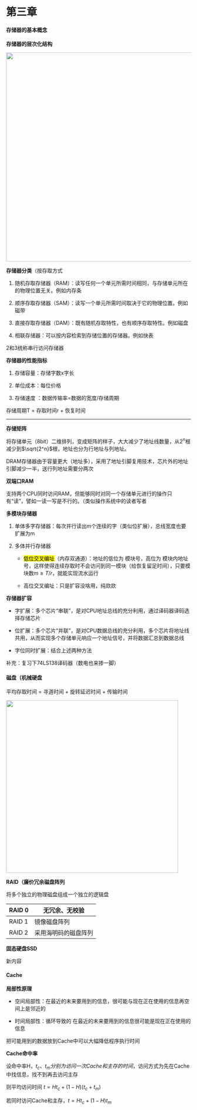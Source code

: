 # 第三章

#### 存储器的基本概念

**存储器的层次化结构**

<img title="" src="file:///C:/Users/jia'le/AppData/Roaming/marktext/images/2024-07-22-20-17-51-image.png" alt="" data-align="center" width="568">

**存储器分类**（按存取方式

1. 随机存取存储器（RAM）：读写任何一个单元所需时间相同，与存储单元所在的物理位置无关。例如内存条

2. 顺序存取存储器（SAM）：读写一个单元所需时间取决于它的物理位置。例如磁带

3. 直接存取存储器（DAM）：既有随机存取特性，也有顺序存取特性。例如磁盘

4. 相联存储器：可以按内容检索到存储位置的存储器。例如快表

2和3统称串行访问存储器

**存储器的性能指标**

1. 存储容量：存储字数x字长

2. 单位成本：每位价格

3. 存储速度 ：数据传输率=数据的宽度/存储周期

存储周期T = 存取时间r + 恢复时间

---

**存储矩阵**

将存储单元（8bit）二维排列，变成矩阵的样子，大大减少了地址线数量，从$2^n$根减少到$\sqrt{2^n}$根，地址也分为行地址与列地址。

DRAM存储器由于容量更大（地址多），采用了地址引脚复用技术，芯片外的地址引脚减少一半，送行列地址需要分两次

**双端口RAM**

支持两个CPU同时访问RAM，但能够同时对同一个存储单元进行的操作只有“读”，譬如一读一写是不行的。（类似操作系统中的读者写者

**多模块存储器**

1. 单体多字存储器：每次并行读出m个连续的字（类似位扩展），总线宽度也要扩展为m

2. 多体并行存储器
   
   - <mark>低位交叉编址</mark>（内存双通道）：地址的低位为 模块号，高位为 模块内地址号，这样使得连续存取时不会访问到同一模块（给恢复留足时间），只要模块数$m\ge T/r$，就能实现流水运行
   
   - 高位交叉编址：只是扩容没啥用，纯欻欻

**存储器扩容**

- 字扩展：多个芯片“串联”，是对CPU地址总线的充分利用，通过译码器译码选择存储芯片

- 位扩展：多个芯片“并联”，是对CPU数据总线的充分利用，多个芯片将地址线共用，从而实现多个存储单元响应一个地址信号，并将数据汇总到数据总线

- 字位同时扩展：结合上述两种方法

补充：复习下74LS138译码器（数电也来掺一脚）

#### 磁盘（机械硬盘

平均存取时间 = 寻道时间 + 旋转延迟时间 + 传输时间

<img title="" src="file:///C:/Users/jia'le/AppData/Roaming/marktext/images/2024-07-24-19-58-49-image.png" alt="" data-align="center" width="469">

**RAID（廉价冗余磁盘阵列**

将多个独立的物理磁盘组成一个独立的逻辑盘

| RAID 0 | 无冗余、无校验    |
| ------ | ---------- |
| RAID 1 | 镜像磁盘阵列     |
| RAID 2 | 采用海明码的磁盘阵列 |

**固态硬盘SSD**

新内容

#### Cache

**局部性原理**

- 空间局部性：在最近的未来要用到的信息，很可能与现在正在使用的信息再空间上是邻近的

- 时间局部性：循环导致的 在最近的未来要用到的信息很可能是现在正在使用的信息

把可能用到的数据放到Cache中可以大幅降低程序执行时间

**Cache命中率**

设命中率H，$t_c、t_m分别为访问一次Cache和主存的时间$，访问方式为先在Cache中找信息，找不到再去访问主存

则平均访问时间 $t=Ht_c +(1-H)(t_c+t_m)$

若同时访问Cache和主存，$t=Ht_c +(1-H)t_m$
